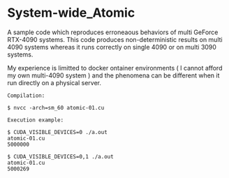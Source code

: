 # System-wide_Atomic

A sample code which reproduces erroneaous behaviors of multi GeForce RTX-4090 systems.
This code produces non-deterministic results on multi 4090 systems whereas it runs correctly on single 4090 or on multi 3090 systems.

My experience is limitted to docker ontainer environments ( I cannot afford my own multi-4090 system ) and the phenomena can be different when it run directly on a physical server.


    Compilation:
    
    $ nvcc -arch=sm_60 atomic-01.cu
    
    Execution example:
    
    $ CUDA_VISIBLE_DEVICES=0 ./a.out 
    atomic-01.cu 
    5000000 
    
    $ CUDA_VISIBLE_DEVICES=0,1 ./a.out 
    atomic-01.cu 
    5000269
